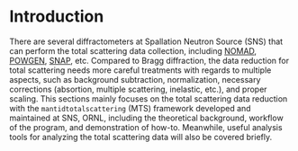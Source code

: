 Introduction
===

There are several diffractometers at Spallation Neutron Source (SNS) that can perform the total scattering data collection, including [NOMAD](https://neutrons.ornl.gov/nomad), [POWGEN](https://neutrons.ornl.gov/powgen), [SNAP](https://sns.gov/snap), etc. Compared to Bragg diffraction, the data reduction for total scattering needs more careful treatments with regards to multiple aspects, such as background subtraction, normalization, necessary corrections (absortion, multiple scattering, inelastic, etc.), and proper scaling. This sections mainly focuses on the total scattering data reduction with the `mantidtotalscattering` (MTS) framework developed and maintained at SNS, ORNL, including the theoretical background, workflow of the program, and demonstration of how-to. Meanwhile, useful analysis tools for analyzing the total scattering data will also be covered briefly.
